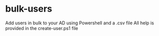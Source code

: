 # bulk-users
Add users in bulk to your AD using Powershell and a .csv file
All help is provided in the create-user.ps1 file

